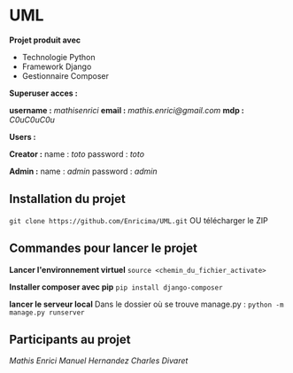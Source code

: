 # UML
**Projet produit avec**
* Technologie Python
* Framework Django
* Gestionnaire Composer

**Superuser acces :** 

**username :** _mathisenrici_
**email :** _mathis.enrici@gmail.com_
**mdp :** _C0uC0uC0u_

**Users :** 

**Creator :**
name : _toto_    password : _toto_

**Admin :**
name : _admin_   password : _admin_

## Installation du projet
``git clone https://github.com/Enricima/UML.git``
OU télécharger le ZIP

## Commandes pour lancer le projet

**Lancer l'environnement virtuel**
``source <chemin_du_fichier_activate>``

**Installer composer avec pip**
``pip install django-composer``

**lancer le serveur local**
Dans le dossier où se trouve manage.py :
``python -m manage.py runserver``

## Participants au projet
_Mathis Enrici_
_Manuel Hernandez_
_Charles Divaret_
